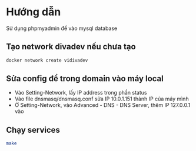 
# Hướng dẫn

Sử dụng phpmyadmin để vào mysql database

## Tạo network divadev nếu chưa tạo

```bash
docker network create vidivadev
```

## Sửa config để trong domain vào máy local

- Vào Setting-Network, lấy IP address trong phần status  
- Vào file dnsmasq/dnsmasq.conf sửa IP 10.0.1.151 thành IP của máy mình
- Ở Setting-Network, vào Advanced - DNS - DNS Server, thêm IP 127.0.0.1 vào 

## Chạy services 

```bash
make
```
